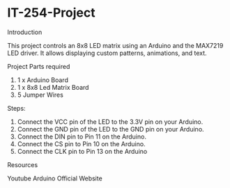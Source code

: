 # IT-254-Project

Introduction

This project controls an 8x8 LED matrix using an Arduino and the MAX7219 LED driver. It allows displaying custom patterns, animations, and text.


Project Parts required
1. 1 x Arduino Board
2. 1 x 8x8 Led Matrix Board
3. 5 Jumper Wires


Steps:
1. Connect the VCC pin of the LED to the 3.3V pin on your Arduino.
2. Connect the GND pin of the LED to the GND pin on your Arduino.
3. Connect the DIN pin to Pin 11 on the Arduino.
4. Connect the CS pin to Pin 10 on the Arduino.
5. Connect the CLK pin to Pin 13 on the Arduino



Resources

Youtube
Arduino Official Website

